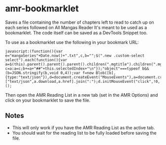 amr-bookmarklet
======

Saves a file containing the number of chapters left to read to catch up on each series followed on All Mangas Reader It's meant to be used as a bookmarklet. The code itself can be saved as a DevTools Snippet too.

To use as a bookmarklet use the following in your bookmark URL:

	javascript:(function(){var e="mangaSeries"+Date.now()+".txt",c,b="";$(".new .custom-select select").each(function(){var a=$(this).parent().parent().parent().children(".mgtitle").children(".mgtitlehead").children(".mgname").text();a?c=a:a=c;b+=a+"##"+this.selectedIndex+"\n"});"object"===typeof b&&(b=JSON.stringify(b,void 0,4));var f=new Blob([b],{type:"text/json"}),d=document.createEvent("MouseEvents"),a=document.createElement("a");a.download=e;a.href=window.URL.createObjectURL(f);a.dataset.downloadurl=["text/json",a.download,a.href].join(":");d.initMouseEvent("click",!0,!1,window,0,0,0,0,0,!1,!1,!1,!1,0,null);a.dispatchEvent(d)})();

Then open the AMR Reading List in a new tab (set in the AMR Options) and click on your bookmarklet to save the file.


Notes
-----

* This will only work if you have the AMR Reading List as the active tab.
* You should wait for the reading list to be fully loaded before saving the file.
